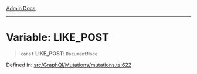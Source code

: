 [Admin Docs](/)

***

# Variable: LIKE\_POST

> `const` **LIKE\_POST**: `DocumentNode`

Defined in: [src/GraphQl/Mutations/mutations.ts:622](https://github.com/PalisadoesFoundation/talawa-admin/blob/main/src/GraphQl/Mutations/mutations.ts#L622)
